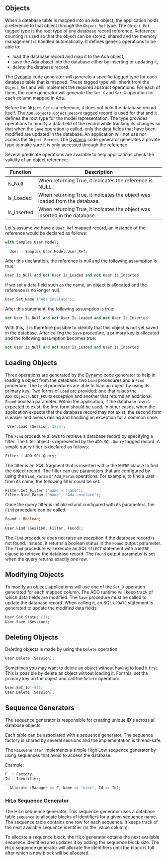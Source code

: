 ## Objects
When a database table is mapped into an Ada object, the application holds a reference
to that object through the `Object_Ref` type.
The `Object_Ref` tagged type is the root type of any database record reference.
Reference counting is used so that the object can be stored, shared and the memory
management is handled automatically.  It defines generic operations to be able to:

  * load the database record and map it to the Ada object,
  * save the Ada object into the database either by inserting or updating it,
  * delete the database record.

The [Dynamo](https://github.com/stcarrez/dynamo) code generator will generate a specific tagged type for each database table
that is mapped.  These tagged type will inherit from the `Object_Ref` and will implement
the required abstract operations.  For each of them, the code generator will generate
the `Get_X` and `Set_X` operation for each column mapped in Ada.

Before the `Object_Ref` is a reference, it does not hold the database record itself.
The `ADO.Objects.Object_Record` tagged record is used for that and it defines the
root type for the model representation.  The type provides operations to modify a
data field of the record while tracking its changes so that when the `Save` operation
is called, only the data fields that have been modified are updated in the database.
An application will not use nor access the `Object_Record`.  The [Dynamo](https://github.com/stcarrez/dynamo) code generator
generates a private type to make sure it is only accessed through the reference.

Several predicate operations are available to help applications check the validity
of an object reference:

| Function    | Description |
| ----------- |--------------------------------------------------------- |
| Is_Null     | When returning True, it indicates the reference is NULL. |
| Is_Loaded   | When returning True, it indicates the object was loaded from the database. |
| Is_Inserted | When returning True, it indicates the object was inserted in the database. |

Let's assume we have a `User_Ref` mapped record, an instance of the reference would
be declared as follows:

```Ada
with Samples.User.Model;
...
  User : Samples.User.Model.User_Ref;
```

After this declaration, the reference is null and the following assumption is true:

```Ada
User.Is_Null and not User.Is_Loaded and not User.Is_Inserted
```

If we set a data field such as the name, an object is allocated and the reference
is no longer null.

```Ada
User.Set_Name ("Ada Lovelace");
```

After this statement, the following assumption is true:

```Ada
not User.Is_Null and not User.Is_Loaded and not User.Is_Inserted
```

With this, it is therefore possible to identify that this object is not yet
saved in the database.  After calling the `Save` procedure, a primary key is
allocated and the following assumption becomes true:

```Ada
not User.Is_Null and not User.Is_Loaded and User.Is_Inserted
```

## Loading Objects
Three operations are generated by the [Dynamo](https://github.com/stcarrez/dynamo) code generator to help in loading
a object from the database: two `Load` procedures and a `Find` procedure.
The `Load` procedures are able to load an object by using its primary key.
Two forms of `Load` are provided: one that raises the `ADO.Objects.NOT_FOUND`
exception and another that returns an additional `Found` boolean parameter.
Within the application, if the database row is expected to exist, the first
form should be used.  In other cases, when the application expects that the
database record may not exist, the second form is easier and avoids raising
and handling an exception for a common case.

```Ada
 User.Load (Session, 1234);
```

The `Find` procedure allows to retrieve a database record by specifying a
filter.  The filter object is represented by the `ADO.SQL.Query` tagged record.
A simple query filter is declared as follows:

```Ada
Filter : ADO.SQL.Query;
```

The filter is an SQL fragment that is inserted within the `WHERE` clause to
find the object record.  The filter can use parameters that are configured
by using the `Bind_Param` or `Add_Param` operations.  For example, to find
a user from its name, the following filter could be set:

```Ada
Filter.Set_Filter ("name = :name");
Filter.Bind_Param ("name", "Ada Lovelace");
```

Once the query filter is initialized and configured with its parameters,
the `Find` procedure can be called:

```Ada
Found : Boolean;
...
User.Find (Session, Filter, Found);
```

The `Find` procedure does not raise an exception if the database record is not found.
Instead, it returns a boolean status in the `Found` output parameter.  The `Find`
procedure will execute an SQL `SELECT` statement with a `WHERE` clause to retrieve
the database record.  The `Found` output parameter is set when the query returns
exactly one row.

## Modifying Objects
To modify an object, applications will use one of the `Set_X` operation generated
for each mapped column.  The ADO runtime will keep track of which data fields are
modified.  The `Save` procedure must be called to update the database record.
When calling it, an SQL `UPDATE` statement is generated to update the modified
data fields.

```Ada
User.Set_Status (1);
User.Save (Session);
```

## Deleting Objects
Deleting objects is made by using the `Delete` operation.

```Ada
User.Delete (Session);
```

Sometimes you may want to delete an object without having to load it first.
This is possible by delete an object without loading it.  For this, set the
primary key on the object and call the `Delete` operation:

```Ada
User.Set_Id (42);
User.Delete (Session);
```

## Sequence Generators
The sequence generator is responsible for creating unique ID's
across all database objects.

Each table can be associated with a sequence generator.
The sequence factory is shared by several sessions and the
implementation is thread-safe.

The `HiLoGenerator` implements a simple High Low sequence generator
by using sequences that avoid to access the database.

Example:

```Ada
F  : Factory;
Id : Identifier;
...
  Allocate (Manager => F, Name => "user", Id => Id);
```

### HiLo Sequence Generator
The HiLo sequence generator.  This sequence generator uses a database table
`sequence` to allocate blocks of identifiers for a given sequence name.
The sequence table contains one row for each sequence.  It keeps track of
the next available sequence identifier (in the `value column).

To allocate a sequence block, the HiLo generator obtains the next available
sequence identified and updates it by adding the sequence block size.  The
HiLo sequence generator will allocate the identifiers until the block is
full after which a new block will be allocated.



